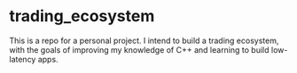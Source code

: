 # trading_ecosystem

This is a repo for a personal project. I intend to build a trading ecosystem, with the goals of improving my knowledge of C++ and learning to build low-latency apps.
